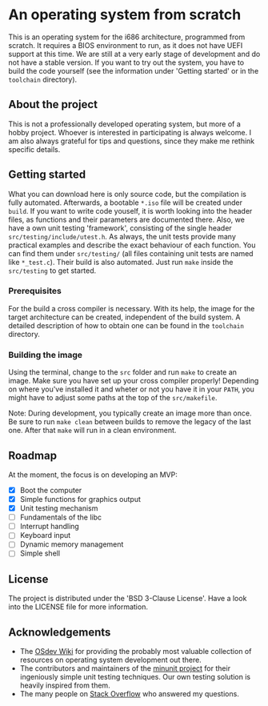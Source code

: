 # An operating system from scratch

This is an operating system for the i686 architecture, programmed from scratch. It requires a BIOS environment to run, as it does not have UEFI support at this time. We are still at a very early stage of development and do not have a stable version. If you want to try out the system, you have to build the code yourself (see the information under 'Getting started' or in the `toolchain` directory).

## About the project

This is not a professionally developed operating system, but more of a hobby project. Whoever is interested in participating is always welcome. I am also always grateful for tips and questions, since they make me rethink specific details.

## Getting started

What you can download here is only source code, but the compilation is fully automated. Afterwards, a bootable `*.iso` file will be created under `build`. If you want to write code youself, it is worth looking into the header files, as functions and their parameters are documented there. Also, we have a own unit testing 'framework', consisting of the single header `src/testing/include/utest.h`. As always, the unit tests provide many practical examples and describe the exact behaviour of each function. You can find them under `src/testing/` (all files containing unit tests are named like `*_test.c`). Their build is also automated. Just run `make` inside the `src/testing` to get started.

### Prerequisites

For the build a cross compiler is necessary. With its help, the image for the target architecture can be created, independent of the build system. A detailed description of how to obtain one can be found in the `toolchain` directory. 

### Building the image

Using the terminal, change to the `src` folder and run `make` to create an image. Make sure you have set up your cross compiler properly! Depending on where you've installed it and wheter or not you have it in your `PATH`, you might have to adjust some paths at the top of the `src/makefile`.

Note: During development, you typically create an image more than once. Be sure to run `make clean` between builds to remove the legacy of the last one. After that `make` will run in a clean environment.

## Roadmap

At the moment, the focus is on developing an MVP:

- [x] Boot the computer
- [x] Simple functions for graphics output
- [x] Unit testing mechanism
- [ ] Fundamentals of the libc
- [ ] Interrupt handling
- [ ] Keyboard input
- [ ] Dynamic memory management
- [ ] Simple shell

## License

The project is distributed under the 'BSD 3-Clause License'. Have a look into the LICENSE file for more information.

## Acknowledgements

- The [OSdev Wiki](https://wiki.osdev.org/Main_Page) for providing the probably most valuable collection of resources on operating system development out there.
- The contributors and maintainers of the [minunit project](https://github.com/siu/minunit) for their ingeniously simple unit testing techniques. Our own testing solution is heavily inspired from them.
- The many people on [Stack Overflow](https://stackoverflow.com/) who answered my questions.


